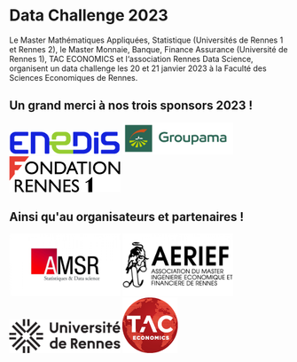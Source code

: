 # Data Challenge 2023

Le Master Mathématiques Appliquées, Statistique (Universités de Rennes 1 et Rennes 2), le Master Monnaie, Banque, Finance Assurance (Université de Rennes 1), TAC ECONOMICS et l‘association Rennes Data Science, organisent un data challenge les 20 et 21 janvier 2023 à la Faculté des Sciences Economiques de Rennes.

## Un grand merci à nos trois sponsors 2023 !
<a href="https://www.enedis.fr" target="_blank"><img src="img/logo_enedis.png" width="200"></a> <a href="https://www.groupama.fr/" target="_blank"><img src="img/Groupama_FB_RVB.jpg" width="200"></a> <a href="https://fondation.univ-rennes.fr/" target="_blank"><img src="img/logo-Fondation-Rennes1-couleur-nobaseline.png" width="200"></a>

## Ainsi qu'au organisateurs et partenaires !
<a href="https://eco.univ-rennes.fr/amsr" target="_blank"><img src="img/logo_amsr.jpg" width="200"></a> <a href="https://eco.univ-rennes.fr/aerief" target="_blank"><img src="img/logo_aerief.jpg" width="200"></a> <a href="https://www.univ-rennes.fr/" target="_blank"><img src="img/UNIRENNES_LOGOnoir_0.png" width="200"></a> <a href="https://taceconomics.com" target="_blank"><img src="img/taceconomics-100px-white.png" width="100"></a>
